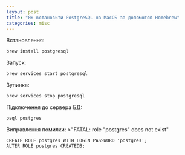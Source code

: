 ```yaml
---
layout: post
title: "Як встановити PostgreSQL на MacOS за допомогою Homebrew"
categories: misc
---
```


Встановлення:

```shell
brew install postgresql
```

Запуск:

```shell
brew services start postgresql
```

Зупинка:

```shell
brew services stop postgresql
```

Підключення до сервера БД:

```shell
psql postgres
```

Виправлення помилки: >"FATAL: role "postgres" does not exist"

```shell
CREATE ROLE postgres WITH LOGIN PASSWORD 'postgres';
ALTER ROLE postgres CREATEDB;
```
